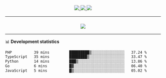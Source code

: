<h3 align="center">
  <a href="https://github.com/hwalker928">
      <img src="https://img.shields.io/github/followers/hwalker928?label=Followers&style=for-the-badge&color=lightblue">
  </a>
  <a href="https://harryw.link/discord" alt="Discord">
      <img src="https://img.shields.io/discord/738451951758606336?label=discord&style=for-the-badge&color=lightblue"/>
  </a>
  <a href="https://harryw.link/sparked" alt="Sparked Host">
      <img src="https://img.shields.io/static/v1?label=Sponsor&message=Sparked%20Host&color=yellow&style=for-the-badge"/>
  </a>
</h3>

<hr>


<h3 align="center">
  <a href="https://github.com/hwalker928">
      <img src="https://github-profile-trophy.vercel.app/?username=hwalker928&no-bg=true&no-frame=true">
  </a>
</h3>


<hr>

📊 **Development statistics**

<!--START_SECTION:waka-->

```txt
PHP          39 mins         █████████▒░░░░░░░░░░░░░░░   37.24 %
TypeScript   35 mins         ████████▒░░░░░░░░░░░░░░░░   33.47 %
Python       14 mins         ███▒░░░░░░░░░░░░░░░░░░░░░   13.86 %
Go           6 mins          █▓░░░░░░░░░░░░░░░░░░░░░░░   06.40 %
JavaScript   5 mins          █▒░░░░░░░░░░░░░░░░░░░░░░░   05.02 %
```

<!--END_SECTION:waka-->
